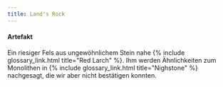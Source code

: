 ```yaml
---
title: Land's Rock
---
```


#### Artefakt

Ein riesiger Fels aus ungewöhnlichem Stein nahe {% include glossary_link.html
title="Red Larch" %}. Ihm werden Ähnlichkeiten zum Monolithen in {% include
glossary_link.html title="Nighstone" %} nachgesagt, die wir aber nicht
bestätigen konnten.
